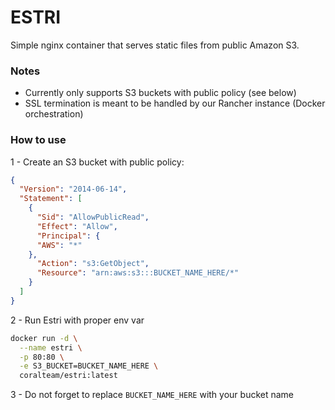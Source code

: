# ESTRI

Simple nginx container that serves static files from public Amazon S3.

### Notes

- Currently only supports S3 buckets with public policy (see below)
- SSL termination is meant to be handled by our Rancher instance (Docker orchestration)

### How to use

1 - Create an S3 bucket with public policy:

```json
{
  "Version": "2014-06-14",
  "Statement": [
    {
      "Sid": "AllowPublicRead",
      "Effect": "Allow",
      "Principal": {
      "AWS": "*"
    },
      "Action": "s3:GetObject",
      "Resource": "arn:aws:s3:::BUCKET_NAME_HERE/*"
    }
  ]
}
```

2 - Run Estri with proper env var

```sh
docker run -d \
  --name estri \
  -p 80:80 \
  -e S3_BUCKET=BUCKET_NAME_HERE \
  coralteam/estri:latest
```

3 - Do not forget to replace `BUCKET_NAME_HERE` with your bucket name
